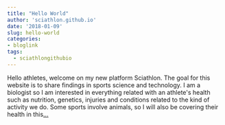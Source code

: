 ```yaml
---
title: "Hello World"
author: 'sciathlon.github.io'
date: '2018-01-09'
slug: hello-world
categories:
- bloglink
tags:
  - sciathlongithubio
---
```


Hello athletes, welcome on my new platform Sciathlon. The goal for this website is to share findings in sports science and technology. I am a biologist so I am interested in everything related with an athlete's health such as nutrition, genetics, injuries and conditions related to the kind of activity we do. Some sports involve animals, so I will also be covering their health in this[... <i class="fas fa-external-link-alt"></i>](https://Sciathlon.github.io/post/hello-world/)

